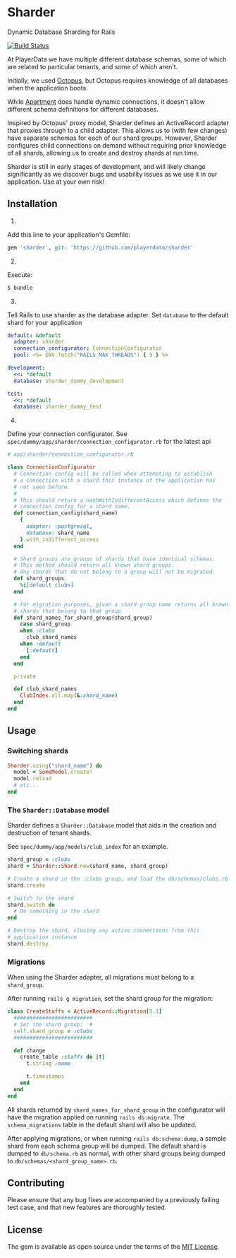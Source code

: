 # Sharder

Dynamic Database Sharding for Rails

[![Build Status](https://travis-ci.org/PlayerData/sharder.svg?branch=master)](https://travis-ci.org/PlayerData/sharder)

At PlayerData we have multiple different database schemas, some of which are
related to particular tenants, and some of which aren't.

Initially, we used [Octopus](https://github.com/thiagopradi/octopus), but Octopus
requires knowledge of all databases when the application boots.

While [Apartment](https://github.com/influitive/apartment) does handle dynamic
connections, it doesn't allow different schema definitions for different databases.

Inspired by Octopus' proxy model, Sharder defines an ActiveRecord adapter that proxies through to a child adapter. This allows us to (with few changes) have separate schemas for each of our shard groups.
However, Sharder configures child connections on demand without requiring prior knowledge of all shards, allowing us to create and destroy shards at run time.

Sharder is still in early stages of development, and will likely change
significantly as we discover bugs and usability issues as we use it in our application. Use at your own risk!

## Installation

1)
  Add this line to your application's Gemfile:
  ```ruby
  gem 'sharder', git: 'https://github.com/playerdata/sharder'
  ```

2)
  Execute:
  ```bash
  $ bundle
  ```

3)
  Tell Rails to use sharder as the database adapter. Set `database` to the default shard for your application

  ```yaml
  default: &default
    adapter: sharder
    connection_configurator: ConnectionConfigurator
    pool: <%= ENV.fetch("RAILS_MAX_THREADS") { 5 } %>

  development:
    <<: *default
    database: sharder_dummy_development

  test:
    <<: *default
    database: sharder_dummy_test
  ```

4)
  Define your connection configurator. See `spec/dummy/app/sharder/connection_configurator.rb` for the latest api

  ```ruby
  # app/sharder/connection_configurator.rb

  class ConnectionConfigurator
    # Connection config will be called when attempting to establish
    # a connection with a shard this instance of the application has
    # not seen before.
    #
    # This should return a HashWithIndifferentAccess which defines the
    # connection config for a shard name.
    def connection_config(shard_name)
      {
        adapter: :postgresql,
        database: shard_name
      }.with_indifferent_access
    end

    # Shard groups are groups of shards that have identical schemas.
    # This method should return all known shard groups.
    # Any shards that do not belong to a group will not be migrated.
    def shard_groups
      %i[default clubs]
    end

    # For migration purposes, given a shard group name returns all known
    # shards that belong to that group
    def shard_names_for_shard_group(shard_group)
      case shard_group
      when :clubs
        club_shard_names
      when :default
        [:default]
      end
    end

    private

    def club_shard_names
      ClubIndex.all.map(&:shard_name)
    end
  end
  ```

## Usage

### Switching shards

```ruby
Sharder.using("shard_name") do
  model = SomeModel.create!
  model.reload
  # etc...
end
```

### The `Sharder::Database` model

Sharder defines a `Sharder::Database` model that aids in the creation and destruction of tenant shards.

See `spec/dummy/app/models/club_index` for an example.

```ruby
shard_group = :clubs
shard = Sharder::Shard.new(shard_name, shard_group)

# Create a shard in the :clubs group, and load the db/schemas/clubs.rb schema
shard.create

# Switch to the shard
shard.switch do
  # Do something in the shard
end

# Destroy the shard, closing any active connections from this
# application instance
shard.destroy
```

### Migrations

When using the Sharder adapter, all migrations must belong to a `shard_group`.

After running `rails g migration`, set the shard group for the migration:

```ruby
class CreateStaffs < ActiveRecord::Migration[5.1]
  #########################
  # Set the shard group:  #
  self.shard_group = :clubs
  #########################

  def change
    create_table :staffs do |t|
      t.string :name

      t.timestamps
    end
  end
end
```

All shards returned by `shard_names_for_shard_group` in the configurator will have the migration applied on running `rails db:migrate`. The `schema_migrations` table in the default shard will also be updated.

After applying migrations, or when running `rails db:schema:dump`, a sample shard from each schema group will be dumped. The default shard is dumped to `db/schema.rb` as normal, with other shard groups being dumped to `db/schemas/<shard_group_name>.rb`.

## Contributing

Please ensure that any bug fixes are accompanied by a previously failing test case, and that new features are thoroughly tested.

## License
The gem is available as open source under the terms of the [MIT License](http://opensource.org/licenses/MIT).
